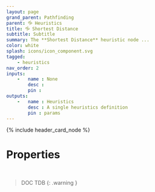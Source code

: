 ```yaml
---
layout: page
grand_parent: Pathfinding
parent: 🝰 Heuristics
title: 🝰 Shortest Distance
subtitle: Subtitle
summary: The **Shortest Distance** heuristic node ...
color: white
splash: icons/icon_component.svg
tagged: 
    - heuristics
nav_order: 2
inputs:
    -   name : None
        desc : 
        pin : 
outputs:
    -   name : Heuristics
        desc : A single heuristics definition
        pin : params
---
```


{% include header_card_node %}

# Properties
<br>

> DOC TDB
{: .warning }
